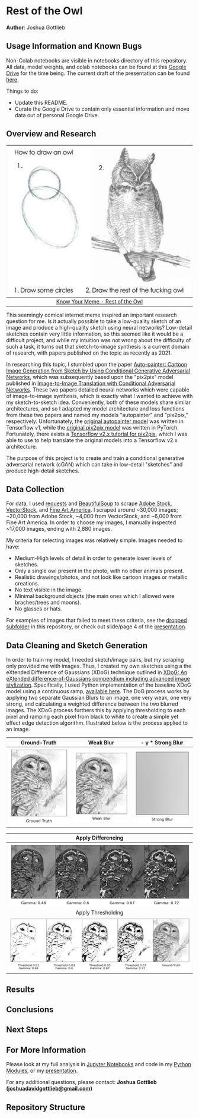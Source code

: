# Rest of the Owl

**Author**: Joshua Gottlieb

## Usage Information and Known Bugs

Non-Colab notebooks are visible in notebooks directory of this repository. All data, model weights, and colab notebooks can be found at this [Google Drive](https://drive.google.com/drive/folders/1G_lOUjNFyL0Vx2cLZQDXYWASLBHe4jL8?usp=share_link) for the time being. The current draft of the presentation can be found [here](https://docs.google.com/presentation/d/1bw1ivyi-PK-g4p3Tn5eHXXpfb9wErUO58FC-7fqH3A4/edit#slide=id.g207a982db38_0_58).

Things to do:
<ul>
  <li>Update this README.</li>
  <li>Curate the Google Drive to contain only essential information and move data out of personal Google Drive.</li>
</ul>


## Overview and Research

| <img src="https://github.com/JoshuaGottlieb/Rest-of-the-Owl/blob/main/visualizations/misc/draw_the_rest_of_the_owl.jpg"></img> |
| :---: |
| <a href="https://knowyourmeme.com/memes/how-to-draw-an-owl">Know Your Meme - Rest of the Owl</a> |

This seemingly comical internet meme inspired an important research question for me. Is it actually possible to take a low-quality sketch of an image and produce a high-quality sketch using neural networks? Low-detail sketches contain very little information, so this seemed like it would be a difficult project, and while my intuition was not wrong about the difficulty of such a task, it turns out that sketch-to-image synthesis is a current domain of research, with papers published on the topic as recently as 2021.


In researching this topic, I stumbled upon the paper [Auto-painter: Cartoon Image Generation from Sketch by Using Conditional Generative Adversarial Networks](https://arxiv.org/pdf/1705.01908.pdf), which was subsequently based upon the "pix2pix" model published in [Image-to-Image Translation with Conditional Adversarial Networks](https://arxiv.org/pdf/1705.01908.pdf). These two papers detailed neural networks which were capable of image-to-image synthesis, which is exactly what I wanted to achieve with my sketch-to-sketch idea. Conveniently, both of these models share similar architectures, and so I adapted my model architecture and loss functions from these two papers and named my models "autopainter" and "pix2pix," respectively. Unfortunately, the [original autopainter model](https://github.com/irfanICMLL/Auto_painter) was written in Tensorflow v1, while the [original pix2pix model](https://github.com/phillipi/pix2pix) was written in PyTorch. Fortunately, there exists a [Tensorflow v2.x tutorial for pix2pix](https://www.tensorflow.org/tutorials/generative/pix2pix), which I was able to use to help translate the original models into a Tensorflow v2.x architecture.

The purpose of this project is to create and train a conditional generative adversarial network (cGAN) which can take in low-detail "sketches" and produce high-detail sketches.
  
## Data Collection

For data, I used [requests](https://requests.readthedocs.io/en/latest/) and [BeautifulSoup](https://beautiful-soup-4.readthedocs.io/en/latest/) to scrape [Adobe Stock](https://stock.adobe.com/), [VectorStock](https://www.vectorstock.com/), and [Fine Art America](https://fineartamerica.com/). I scraped around ~30,000 images; ~20,000 from Adobe Stock, ~4,000 from VectorStock, and ~6,000 from Fine Art America. In order to choose my images, I manually inspected ~17,000 images, ending with 2,880 images.

My criteria for selecting images was relatively simple. Images needed to have:
<ul>
  <li>Medium-High levels of detail in order to generate lower levels of sketches.</li>
  <li>Only a single owl present in the photo, with no other animals present.</li>
  <li>Realistic drawings/photos, and not look like cartoon images or metallic creations.</li>
  <li>No text visible in the image.</li>
  <li>Minimal background objects (the main ones which I allowed were braches/trees and moons).</li>
  <li>No glasses or hats.</li>
</ul>

For examples of images that failed to meet these criteria, see the [dropped subfolder](./visualizations/dropped) in this repository, or check out slide/page 4 of the [presentation](./presentation/Rest-of-the-Owl-Presentation.pdf).

## Data Cleaning and Sketch Generation

In order to train my model, I needed sketch/image pairs, but my scraping only provided me with images. Thus, I created my own sketches using a the eXtended Difference of Gaussians (XDoG) technique outlined in [XDoG: An eXtended difference-of-Gaussians compendium
including advanced image stylization](https://users.cs.northwestern.edu/~sco590/winnemoeller-cag2012.pdf). Specifically, I used Python implementation of the baseline XDoG model using a continuous ramp, [available here](https://github.com/heitorrapela/xdog). The DoG process works by applying two separate Gaussian Blurs to an image, one very weak, one very strong, and calculating a weighted difference between the two blurred images. The XDoG process furthers this by applying thresholding to each pixel and ramping each pixel from black to white to create a simple yet effect edge detection algorithm. Illustrated below is the process applied to an image.

| Ground-Truth | Weak Blur | - γ * Strong Blur |
| :--: | :--: | :--: |
| ![](./visualizations/DoG/ground_truth_owl.png) | ![](./visualizations/DoG/weak_gauss_blur.png) | ![](./visualizations/DoG/strong_gauss_blur.png) |

| Apply Differencing |
| :--: |
| ![](./visualizations/DoG/gauss_mixtures.png) |
| Apply Thresholding |
| ![](./visualizations/DoG/sketch_thresholds_01.png) |




## Results


## Conclusions


## Next Steps


## For More Information

Please look at my full analysis in [Jupyter Notebooks](./notebooks) and code in my [Python Modules](./notebooks/src), or my [presentation](./presentation/Rest-of-the-Owl-Presentation.pdf).

For any additional questions, please contact: **Joshua Gottlieb (joshuadavidgottlieb@gmail.com)**

## Repository Structure
